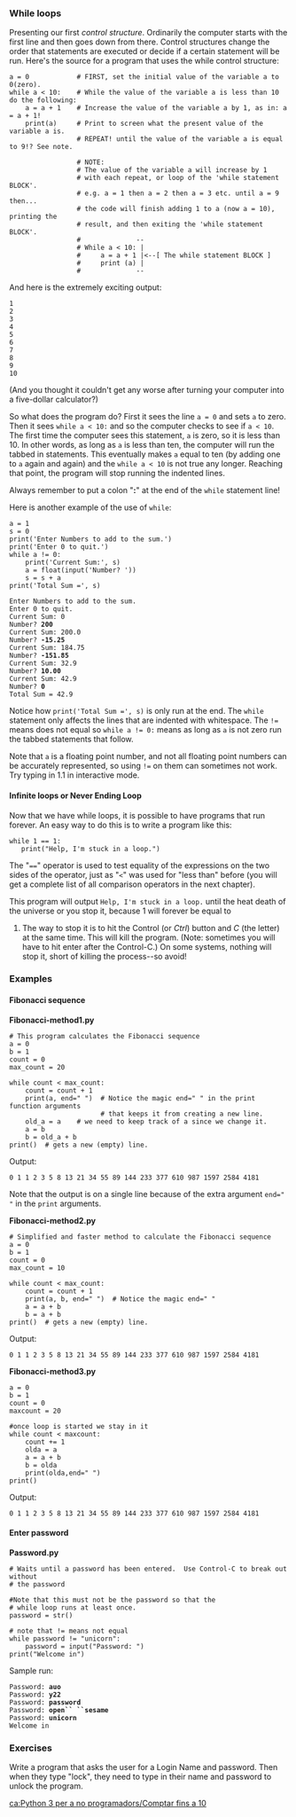 ### While loops

Presenting our first *control structure*. Ordinarily the computer starts
with the first line and then goes down from there. Control structures
change the order that statements are executed or decide if a certain
statement will be run. Here\'s the source for a program that uses the
while control structure:

``` {.python}
a = 0            # FIRST, set the initial value of the variable a to 0(zero).
while a < 10:    # While the value of the variable a is less than 10 do the following:
    a = a + 1    # Increase the value of the variable a by 1, as in: a = a + 1! 
    print(a)     # Print to screen what the present value of the variable a is.
                 # REPEAT! until the value of the variable a is equal to 9!? See note. 
                 
                 # NOTE:
                 # The value of the variable a will increase by 1
                 # with each repeat, or loop of the 'while statement BLOCK'.
                 # e.g. a = 1 then a = 2 then a = 3 etc. until a = 9 then...
                 # the code will finish adding 1 to a (now a = 10), printing the 
                 # result, and then exiting the 'while statement BLOCK'. 
                 #              --
                 # While a < 10: |
                 #     a = a + 1 |<--[ The while statement BLOCK ]
                 #     print (a) |
                 #              --
```

And here is the extremely exciting output:

`1`\
`2`\
`3`\
`4`\
`5`\
`6`\
`7`\
`8`\
`9`\
`10`

(And you thought it couldn\'t get any worse after turning your computer
into a five-dollar calculator?)

So what does the program do? First it sees the line `a = 0` and sets `a`
to zero. Then it sees `while a < 10:` and so the computer checks to see
if `a < 10`. The first time the computer sees this statement, `a` is
zero, so it is less than 10. In other words, as long as `a` is less than
ten, the computer will run the tabbed in statements. This eventually
makes `a` equal to ten (by adding one to `a` again and again) and the
`while a < 10` is not true any longer. Reaching that point, the program
will stop running the indented lines.

Always remember to put a colon \"**:**\" at the end of the `while`
statement line!

Here is another example of the use of `while`:

``` {.python}
a = 1
s = 0
print('Enter Numbers to add to the sum.')
print('Enter 0 to quit.')
while a != 0:                           
    print('Current Sum:', s)            
    a = float(input('Number? '))        
    s = s + a                            
print('Total Sum =', s)
```

`Enter Numbers to add to the sum.`\
`Enter 0 to quit.`\
`Current Sum: 0`\
`Number? `**`200`**\
`Current Sum: 200.0`\
`Number? `**`-15.25`**\
`Current Sum: 184.75`\
`Number? `**`-151.85`**\
`Current Sum: 32.9`\
`Number? `**`10.00`**\
`Current Sum: 42.9`\
`Number? `**`0`**\
`Total Sum = 42.9`

Notice how `print('Total Sum =', s)` is only run at the end. The `while`
statement only affects the lines that are indented with whitespace. The
`!=` means does not equal so `while a != 0:` means as long as `a` is not
zero run the tabbed statements that follow.

Note that `a` is a floating point number, and not all floating point
numbers can be accurately represented, so using `!=` on them can
sometimes not work. Try typing in 1.1 in interactive mode.

#### Infinite loops or Never Ending Loop

Now that we have while loops, it is possible to have programs that run
forever. An easy way to do this is to write a program like this:

``` {.python}
while 1 == 1:
   print("Help, I'm stuck in a loop.")
```

The \"`==`\" operator is used to test equality of the expressions on the
two sides of the operator, just as \"`<`\" was used for \"less than\"
before (you will get a complete list of all comparison operators in the
next chapter).

This program will output `Help, I'm stuck in a loop.` until the heat
death of the universe or you stop it, because 1 will forever be equal to
1. The way to stop it is to hit the Control (or *Ctrl*) button and *C*
(the letter) at the same time. This will kill the program. (Note:
sometimes you will have to hit enter after the Control-C.) On some
systems, nothing will stop it, short of killing the process\--so avoid!

### Examples

#### Fibonacci sequence

**Fibonacci-method1.py**

``` {.python}
# This program calculates the Fibonacci sequence
a = 0
b = 1
count = 0
max_count = 20

while count < max_count:
    count = count + 1
    print(a, end=" ")  # Notice the magic end=" " in the print function arguments  
                       # that keeps it from creating a new line.
    old_a = a    # we need to keep track of a since we change it.
    a = b
    b = old_a + b
print()  # gets a new (empty) line.
```

Output:

`0 1 1 2 3 5 8 13 21 34 55 89 144 233 377 610 987 1597 2584 4181`

Note that the output is on a single line because of the extra argument
`end=" "` in the `print` arguments.

**Fibonacci-method2.py**

``` {.python}
# Simplified and faster method to calculate the Fibonacci sequence
a = 0
b = 1
count = 0
max_count = 10

while count < max_count:
    count = count + 1
    print(a, b, end=" ")  # Notice the magic end=" "
    a = a + b    
    b = a + b
print()  # gets a new (empty) line.
```

Output:

`0 1 1 2 3 5 8 13 21 34 55 89 144 233 377 610 987 1597 2584 4181`

**Fibonacci-method3.py**

``` {.python}
a = 0
b = 1
count = 0
maxcount = 20

#once loop is started we stay in it
while count < maxcount:
    count += 1
    olda = a
    a = a + b
    b = olda
    print(olda,end=" ")
print()
```

Output:

`0 1 1 2 3 5 8 13 21 34 55 89 144 233 377 610 987 1597 2584 4181`

#### Enter password

**Password.py**

``` {.python}
# Waits until a password has been entered.  Use Control-C to break out without
# the password

#Note that this must not be the password so that the 
# while loop runs at least once.
password = str()

# note that != means not equal
while password != "unicorn":
    password = input("Password: ")
print("Welcome in")
```

Sample run:

`Password: `**`auo`**\
`Password: `**`y22`**\
`Password: `**`password`**\
`Password: `**`open`` ``sesame`**\
`Password: `**`unicorn`**\
`Welcome in`

### Exercises

Write a program that asks the user for a Login Name and password. Then
when they type \"lock\", they need to type in their name and password to
unlock the program.

[ca:Python 3 per a no programadors/Comptar fins a
10](ca:Python_3_per_a_no_programadors/Comptar_fins_a_10 "wikilink")
